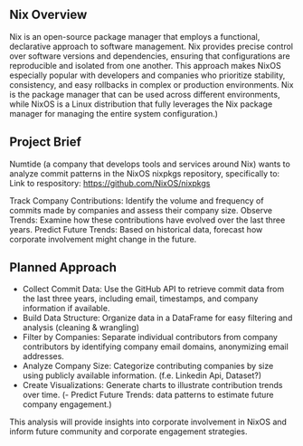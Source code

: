 ## Nix Overview
Nix is an open-source package manager that employs a functional, declarative approach to software management. Nix provides precise control over software versions and dependencies, ensuring that configurations are reproducible and isolated from one another. This approach makes NixOS especially popular with developers and companies who prioritize stability, consistency, and easy rollbacks in complex or production environments.
Nix is the package manager that can be used across different environments, while NixOS is a Linux distribution that fully leverages the Nix package manager for managing the entire system configuration.)

## Project Brief
Numtide (a company that develops tools and services around Nix) wants to analyze commit patterns in the NixOS nixpkgs repository, specifically to:
Link to respository: https://github.com/NixOS/nixpkgs

Track Company Contributions: Identify the volume and frequency of commits made by companies and assess their company size.
Observe Trends: Examine how these contributions have evolved over the last three years.
Predict Future Trends: Based on historical data, forecast how corporate involvement might change in the future.

## Planned Approach
- Collect Commit Data: Use the GitHub API to retrieve commit data from the last three years, including email, timestamps, and company information if available.
- Build Data Structure: Organize data in a DataFrame for easy filtering and analysis (cleaning & wrangling)
- Filter by Companies: Separate individual contributors from company contributors by identifying company email domains, anonymizing email addresses.
- Analyze Company Size: Categorize contributing companies by size using publicly available information. (f.e. Linkedin Api, Dataset?)
- Create Visualizations: Generate charts to illustrate contribution trends over time.
(- Predict Future Trends: data patterns to estimate future company engagement.)

This analysis will provide insights into corporate involvement in NixOS and inform future community and corporate engagement strategies.
